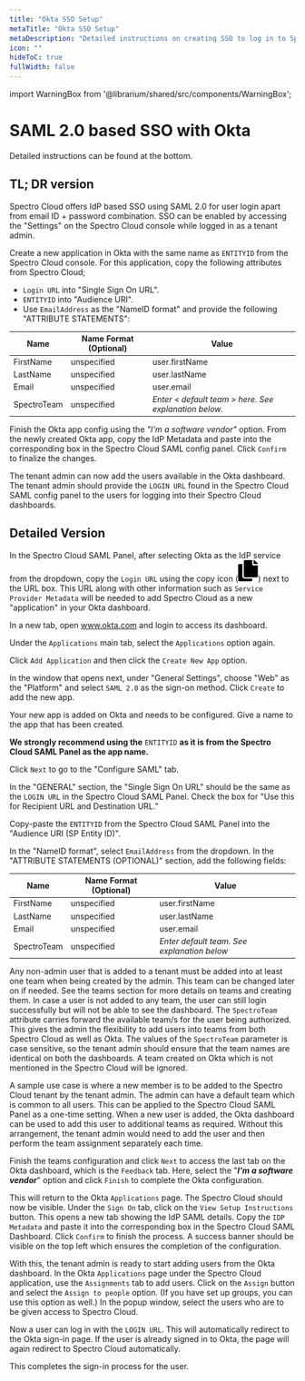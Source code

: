 ```yaml
---
title: "Okta SSO Setup"
metaTitle: "Okta SSO Setup"
metaDescription: "Detailed instructions on creating SSO to log in to Spectro Cloud using SAML 2.0 with Okta as the Identity Provider"
icon: ""
hideToC: true
fullWidth: false
---
```


import WarningBox from '@librarium/shared/src/components/WarningBox';

# SAML 2.0 based SSO with Okta

Detailed instructions can be found at the bottom.

## TL; DR version

Spectro Cloud offers IdP based SSO using SAML 2.0 for user login apart from email ID + password combination. SSO can be enabled by accessing the "Settings" on the Spectro Cloud console while logged in as a tenant admin.

Create a new application in Okta with the same name as `ENTITYID` from the Spectro Cloud console. For this application, copy the following attributes from Spectro Cloud;

* `Login URL` into "Single Sign On URL".
* `ENTITYID` into "Audience URI".
* Use `EmailAddress` as the "NameID format" and provide the following "ATTRIBUTE STATEMENTS":

| Name  | Name Format (Optional)| Value|
|---|---|---|
| FirstName   | unspecified            | user.firstName|
| LastName    | unspecified            | user.lastName                                 |
| Email       | unspecified            | user.email                                    |
| SpectroTeam | unspecified            | *Enter < default team > here. See explanation below.* |

Finish the Okta app config using the *"I'm a software vendor"* option. From the newly created Okta app, copy the IdP Metadata and paste into the corresponding box in the Spectro Cloud SAML config panel. Click `Confirm` to finalize the changes.

The tenant admin can now add the users available in the Okta dashboard. The tenant admin should provide the `LOGIN URL` found in the Spectro Cloud SAML config panel to the users for logging into their Spectro Cloud dashboards.

## Detailed Version

In the Spectro Cloud SAML Panel, after selecting Okta as the IdP service from the dropdown, copy the `Login URL` using the copy icon (![copy icon](copy_icon1.svg)) next to the URL box. This URL along with other information such as `Service Provider Metadata` will be needed to add Spectro Cloud as a new "application" in your Okta dashboard.

In a new tab, open www.okta.com and login to access its dashboard.

Under the `Applications` main tab, select the `Applications` option again.

Click `Add Application` and then click the `Create New App` option.

In the window that opens next, under "General Settings", choose "Web" as the "Platform" and select `SAML 2.0` as the sign-on method. Click `Create` to add the new app.

Your new app is added on Okta and needs to be configured. Give a name to the app that has been created.

**We strongly recommend using the** `ENTITYID` **as it is from the Spectro Cloud SAML Panel as the app name.**

Click `Next` to go to the "Configure SAML" tab.

In the "GENERAL" section, the "Single Sign On URL" should be the same as the  `LOGIN URL` in the Spectro Cloud SAML Panel. Check the box for "Use this for Recipient URL and Destination URL."

Copy-paste the `ENTITYID` from the Spectro Cloud SAML Panel into the "Audience URI (SP Entity ID)".

In the "NameID format", select `EmailAddress` from the dropdown. In the "ATTRIBUTE STATEMENTS (OPTIONAL)" section, add the following fields:

|Name| Name Format (Optional)   | Value   |
|---|---|---|
|FirstName   | unspecified            | user.firstName|
| LastName    | unspecified            | user.lastName                                 |
| Email       | unspecified            | user.email                                    |
| SpectroTeam | unspecified            | *Enter default team. See explanation below* |

Any non-admin user that is added to a tenant must be added into at least one team when being created by the admin. This team can be changed later on if needed. See the teams section for more details on teams and creating them. In case a user is not added to any team, the user can still login successfully but will not be able to see the dashboard. The `SpectroTeam` attribute carries forward the available team/s for the user being authorized. This gives the admin the flexibility to add users into teams from both Spectro Cloud as well as Okta. The values of the `SpectroTeam` parameter is case sensitive, so the tenant admin should ensure that the team names are identical on both the dashboards. A team created on Okta which is not mentioned in the Spectro Cloud will be ignored.

A sample use case is where a new member is to be added to the Spectro Cloud tenant by the tenant admin. The admin can have a default team which is common to all users. This can be applied to the Spectro Cloud SAML Panel as a one-time setting. When a new user is added, the Okta dashboard can be used to add this user to additional teams as required. Without this arrangement, the tenant admin would need to add the user and then perform the team assignment separately each time.

Finish the teams configuration and click `Next` to access the last tab on the Okta dashboard, which is the `Feedback` tab. Here, select the "***I'm a software vendor***" option and click `Finish` to complete the Okta configuration.

This will return to the Okta `Applications` page. The Spectro Cloud should now be visible. Under the `Sign On` tab, click on the `View Setup Instructions` button. This opens a new tab showing the IdP SAML details. Copy the `IDP Metadata` and paste it into the corresponding box in the Spectro Cloud SAML Dashboard. Click `Confirm` to finish the process. A success banner should be visible on the top left which ensures the completion of the configuration.

With this, the tenant admin is ready to start adding users from the Okta dashboard. In the Okta `Applications` page under the Spectro Cloud application, use the `Assignments` tab to add users. Click on the `Assign` button and select the `Assign to people` option. (If you have set up groups, you can use this option as well.) In the popup window, select the users who are to be given access to Spectro Cloud.

Now a user can log in with the `LOGIN URL`. This will automatically redirect to the Okta sign-in page. If the user is already signed in to Okta, the page will again redirect to Spectro Cloud automatically.

This completes the sign-in process for the user.
